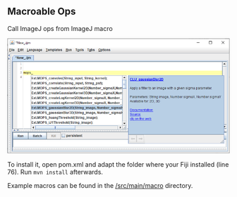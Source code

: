 ## Macroable Ops


Call ImageJ ops from ImageJ macro


![Image](images/screenshot.png)

To install it, open pom.xml and adapt the folder where your Fiji installed (line 76). Run `mvn install` afterwards.

Example macros can be found in the [/src/main/macro](https://github.com/haesleinhuepf/mops/tree/master/src/main/macro) directory.

